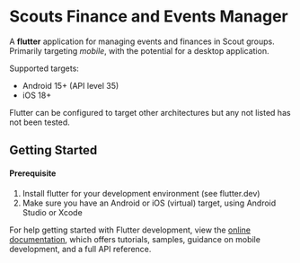 # Scouts Finance and Events Manager

A **flutter** application for managing events and finances in Scout groups.
Primarily targeting *mobile*, with the potential for a desktop application.

Supported targets:
* Android 15+ (API level 35)
* iOS 18+

Flutter can be configured to target other architectures but any not listed has not been tested.

## Getting Started
#### Prerequisite
1. Install flutter for your development environment (see flutter.dev)
2. Make sure you have an Android or iOS (virtual) target, using Android Studio or Xcode

For help getting started with Flutter development, view the
[online documentation](https://docs.flutter.dev/), which offers tutorials,
samples, guidance on mobile development, and a full API reference.
